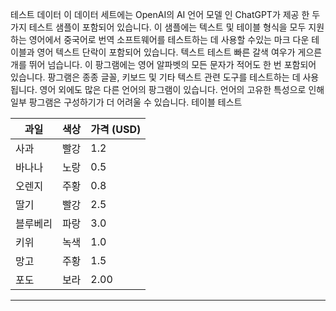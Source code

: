 테스트 데이터
이 데이터 세트에는 OpenAI의 AI 언어 모델 인 ChatGPT가 제공 한 두 가지 테스트 샘플이 포함되어 있습니다.
이 샘플에는 텍스트 및 테이블 형식을 모두 지원하는 영어에서 중국어로 번역 소프트웨어를 테스트하는 데 사용할 수있는 마크 다운 테이블과 영어 텍스트 단락이 포함되어 있습니다.
텍스트 테스트
빠른 갈색 여우가 게으른 개를 뛰어 넘습니다. 이 팡그램에는 영어 알파벳의 모든 문자가 적어도 한 번 포함되어 있습니다. 팡그램은 종종 글꼴, 키보드 및 기타 텍스트 관련 도구를 테스트하는 데 사용됩니다. 영어 외에도 많은 다른 언어의 팡그램이 있습니다. 언어의 고유한 특성으로 인해 일부 팡그램은 구성하기가 더 어려울 수 있습니다.
테이블 테스트

| 과일 | 색상 | 가격 (USD) |
| --- | --- | --- |
| 사과 | 빨강 | 1.2 |
| 바나나 | 노랑 | 0.5 |
| 오렌지 | 주황 | 0.8 |
| 딸기 | 빨강 | 2.5 |
| 블루베리 | 파랑 | 3.0 |
| 키위 | 녹색 | 1.0 |
| 망고 | 주황 | 1.5 |
| 포도 | 보라 | 2.00 |

---

